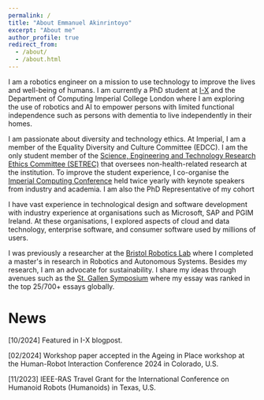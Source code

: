 ```yaml
---
permalink: /
title: "About Emmanuel Akinrintoyo"
excerpt: "About me"
author_profile: true
redirect_from: 
  - /about/
  - /about.html
---
```


I am a robotics engineer on a mission to use technology to improve the lives and well-being of humans. I am currently a PhD student at [I-X](https://ix.imperial.ac.uk/i-x-phd-research-spotlight-emmanuel-akinrintoyo/) and the Department of Computing Imperial 
College London where I am exploring the use of robotics and AI to empower persons with limited functional independence such as persons with dementia to live independently in their homes. 

I am passionate about diversity and technology ethics. At Imperial, I am a member of the Equality Diversity and Culture Committee (EDCC). I am the only student member of the [Science, Engineering and Technology Research Ethics Committee (SETREC)](https://www.imperial.ac.uk/research-ethics-committee/committees/setrec/) that oversees non-health-related research at the institution. To improve the student experience, I co-organise the [Imperial Computing Conference](https://icc.doc.ic.ac.uk) held twice yearly with keynote speakers from industry and academia. I am also the PhD Representative of my cohort

I have vast experience in technological design and software development with industry experience at organisations such as Microsoft, SAP and PGIM Ireland. At these organisations, I explored aspects of cloud and data technology, enterprise software, and consumer software used by millions of users. 

I was previously a researcher at the [Bristol Robotics Lab](https://www.bristolroboticslab.com/) where I completed a master's in research in Robotics and Autonomous Systems. Besides my research, I am an advocate for sustainability. I share my ideas through avenues such as the [St. Gallen Symposium](https://symposium.org/top-25-essays-52nd-gec/) where my essay was ranked in the top 25/700+ essays globally.  





News
======
[10/2024] Featured in I-X blogpost.

[02/2024] Workshop paper accepted in the Ageing in Place workshop at the Human-Robot Interaction Conference 2024 in Colorado, U.S.

[11/2023] IEEE-RAS Travel Grant for the International Conference on Humanoid Robots (Humanoids) in Texas, U.S.
